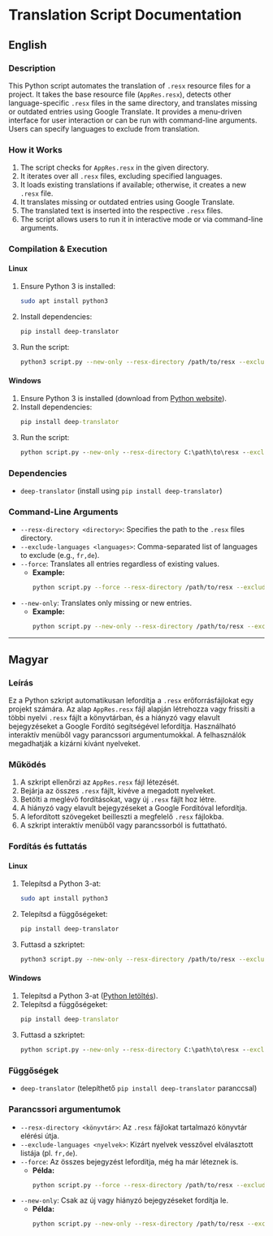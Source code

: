 # Translation Script Documentation

## English

### Description
This Python script automates the translation of `.resx` resource files for a project. It takes the base resource file (`AppRes.resx`), detects other language-specific `.resx` files in the same directory, and translates missing or outdated entries using Google Translate. It provides a menu-driven interface for user interaction or can be run with command-line arguments. Users can specify languages to exclude from translation.

### How it Works
1. The script checks for `AppRes.resx` in the given directory.
2. It iterates over all `.resx` files, excluding specified languages.
3. It loads existing translations if available; otherwise, it creates a new `.resx` file.
4. It translates missing or outdated entries using Google Translate.
5. The translated text is inserted into the respective `.resx` files.
6. The script allows users to run it in interactive mode or via command-line arguments.

### Compilation & Execution

#### Linux
1. Ensure Python 3 is installed:
   ```sh
   sudo apt install python3
   ```
2. Install dependencies:
   ```sh
   pip install deep-translator
   ```
3. Run the script:
   ```sh
   python3 script.py --new-only --resx-directory /path/to/resx --exclude-languages "fr,de"
   ```

#### Windows
1. Ensure Python 3 is installed (download from [Python website](https://www.python.org/downloads/)).
2. Install dependencies:
   ```cmd
   pip install deep-translator
   ```
3. Run the script:
   ```cmd
   python script.py --new-only --resx-directory C:\path\to\resx --exclude-languages "fr,de"
   ```

### Dependencies
- `deep-translator` (install using `pip install deep-translator`)

### Command-Line Arguments
- `--resx-directory <directory>`: Specifies the path to the `.resx` files directory.
- `--exclude-languages <languages>`: Comma-separated list of languages to exclude (e.g., `fr,de`).
- `--force`: Translates all entries regardless of existing values.
  - **Example:**
    ```sh
    python script.py --force --resx-directory /path/to/resx --exclude-languages "es,it"
    ```
- `--new-only`: Translates only missing or new entries.
  - **Example:**
    ```sh
    python script.py --new-only --resx-directory /path/to/resx --exclude-languages "fr,de"
    ```

---

## Magyar

### Leírás
Ez a Python szkript automatikusan lefordítja a `.resx` erőforrásfájlokat egy projekt számára. Az alap `AppRes.resx` fájl alapján létrehozza vagy frissíti a többi nyelvi `.resx` fájlt a könyvtárban, és a hiányzó vagy elavult bejegyzéseket a Google Fordító segítségével lefordítja. Használható interaktív menüből vagy parancssori argumentumokkal. A felhasználók megadhatják a kizárni kívánt nyelveket.

### Működés
1. A szkript ellenőrzi az `AppRes.resx` fájl létezését.
2. Bejárja az összes `.resx` fájlt, kivéve a megadott nyelveket.
3. Betölti a meglévő fordításokat, vagy új `.resx` fájlt hoz létre.
4. A hiányzó vagy elavult bejegyzéseket a Google Fordítóval lefordítja.
5. A lefordított szövegeket beilleszti a megfelelő `.resx` fájlokba.
6. A szkript interaktív menüből vagy parancssorból is futtatható.

### Fordítás és futtatás

#### Linux
1. Telepítsd a Python 3-at:
   ```sh
   sudo apt install python3
   ```
2. Telepítsd a függőségeket:
   ```sh
   pip install deep-translator
   ```
3. Futtasd a szkriptet:
   ```sh
   python3 script.py --new-only --resx-directory /path/to/resx --exclude-languages "fr,de"
   ```

#### Windows
1. Telepítsd a Python 3-at ([Python letöltés](https://www.python.org/downloads/)).
2. Telepítsd a függőségeket:
   ```cmd
   pip install deep-translator
   ```
3. Futtasd a szkriptet:
   ```cmd
   python script.py --new-only --resx-directory C:\path\to\resx --exclude-languages "fr,de"
   ```

### Függőségek
- `deep-translator` (telepíthető `pip install deep-translator` paranccsal)

### Parancssori argumentumok
- `--resx-directory <könyvtár>`: Az `.resx` fájlokat tartalmazó könyvtár elérési útja.
- `--exclude-languages <nyelvek>`: Kizárt nyelvek vesszővel elválasztott listája (pl. `fr,de`).
- `--force`: Az összes bejegyzést lefordítja, még ha már léteznek is.
  - **Példa:**
    ```sh
    python script.py --force --resx-directory /path/to/resx --exclude-languages "es,it"
    ```
- `--new-only`: Csak az új vagy hiányzó bejegyzéseket fordítja le.
  - **Példa:**
    ```sh
    python script.py --new-only --resx-directory /path/to/resx --exclude-languages "fr,de"
    ```

